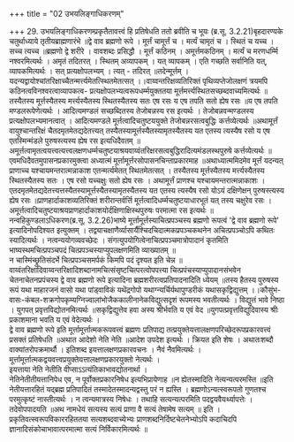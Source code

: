 +++
title = "02 उभयलिङ्गाधिकरणम्"

+++
29. उभयलिङ्गाधिकरणम्प्रकृतैतावत्त्वं हि प्रतिषेधति ततो ब्रवीति च भूयः (ब्र.सू. 3.2.21)बृहदारण्यके चतुर्थाध्याये तृतीयब्राह्मणारंभे ॥द्वे वाव ब्रह्मणो रूपे । मूर्त्तं चामूर्त्तं च । मर्त्यं चामृतं च । स्थितं च यच्च । सच्च त्यच्च ॥ब्रह्मणो द्वे शरीरे । वावशब्दः प्रसिद्धौ । मूर्त्तं कठिनम् । अमूर्त्तमकठिनम् । मर्त्यं च मरणधर्म्मि नश्वरमित्यर्थः । अमृतं तदितरत् । स्थितम् अव्यापकम् । यत् व्यापकम् । एति गच्छति सर्वानिति यत्, व्यापकमित्यर्थः । सत् प्रत्यक्षोपलभ्यम् । त्यत् - तदिरत् ॥तदेन्मूर्त्तम् । यदन्यद्वायोश्चांतरिक्षाच्चैतन्मर्त्त्यमेतत्स्थितमेतत्सत् ।।वाय्वन्तरिक्षव्यतिरिक्तं पृथिव्यप्तेजोलक्षणं त्रयमपि कठिनत्वविनश्वरत्वाव्यापकत्व- प्रत्यक्षोपलभ्यत्वरूपधर्म्मयुक्ततया मूर्त्तमर्त्त्यस्थितसच्छब्दवाच्यमित्यर्थः ॥तस्यैतस्य मूर्त्तस्यैतस्य मर्त्त्यस्यैतस्य स्थितस्यैतस्य सतः एष रसः य एष तपति सतो ह्येष रसः ॥य एष तपति मण्डलरूपेणेत्यर्थः । आदित्यमण्डलं सच्छब्दितस्य तेजोबन्नस्य रस इत्यर्थः । तेजोबन्नवन्मण्डलस्य प्रत्यक्षोपलभ्यमानत्वात् । आदित्यमण्डले मूर्त्तत्वादिचतुष्टययुक्ते तेजोबन्नरसत्वबुद्धिः कर्त्तव्येत्यर्थः ॥अथामूर्त्तं वायुश्चान्तरिक्षं चैतदमृतमेतद्यदेतत्त्यत् तस्यैतस्यामूर्त्तस्यैतस्यामृतस्यैतस्य यत एतस्य त्यस्यैष रसो य एष एतस्मिन्मंडले पुरुषस्त्यस्य ह्येष रस इत्यधिदैवतम् ॥अमूर्त्तत्वामृतत्वयत्त्वत्यत्त्वलक्षणधर्म्मचतुष्टयाश्रयवाय्वंतरिक्षरसत्वबुद्धिरादित्यमंडलस्थपुरुषे कर्त्तव्येत्यर्थः ॥एवमधिदैवतमुपासनप्रकारमुक्त्वा अध्यात्मं मूर्त्तामूर्त्तरसोपासनचिन्ताप्रकारमाह ॥अथाध्यात्ममिदमेव मूर्त्तं यदन्यत् प्राणाच्च यश्चायमन्तरात्मन्नाकाश एतन्मर्त्यमेतत् स्थितमेतत्सत् । तस्यैतस्य मूर्त्तस्यैतस्य मर्त्त्यस्यैतस्य स्थितस्यैतस्य सतः । एष रसो यच्चक्षुः सतो ह्येष रसः । अथामूर्त्तं प्राणश्च यश्चायमन्तरात्मन्नाकाशः । एतदमृतमेतद्यदेतत्त्यत्तस्यैतस्यामूर्त्तस्यैतस्यामृतस्यैतस्य यत एतस्य त्यस्यैष रसो योऽयं दक्षिणेक्षन् पुरुषस्त्यस्य ह्येष रसः ॥प्राणहार्दाकाशव्यतिरिक्तं शरीरान्तर्वर्त्ति मूर्त्तत्वादिधर्म्मचतुष्टयाधारभूतं यत् तस्य चक्षुरेव रसः । अमूर्त्तत्वादिचतुष्टयाश्रयप्राणहार्दाकाशयोर्दक्षिणाक्षिस्थपुरुषः परमात्मा रस इत्यर्थः ॥  
नन्वहिकुण्डलाऽधिकरण(ब्र.सू. 3.2.26)भाष्ये मूर्त्तामूर्त्तस्याचित्प्रपञ्चस्य ब्रह्मणो रूपत्वं 'द्वे वाव ब्रह्मणो रूपे' इत्यादिनोपदिश्यत इत्युक्तम् । तद्व्याचक्षाणैर्व्यासार्यैश्चिदचिदात्मकप्रपञ्चकथनेन अचित्प्रपञ्चोऽपि कथितः स्यादित्यर्थः । नत्वन्ययोगव्यवच्छेदः । संगत्युपयोगित्वेनाचित्प्रपञ्चमात्रोपादानं कृतमिति भाष्यस्थमचित्प्रपञ्चपदं चित्प्रपञ्चस्याप्युपलक्षणमिति व्याख्यातम् ॥   
न चास्मिंच्छ्रुतिसंदर्भे चित्प्रपञ्चसमर्पकं किमपि पदं दृश्यत इति चेन्न ॥ वाय्वंतरिक्षादिवाय्वन्तरिक्षादिशब्दानामचित्संसृष्टचित्परत्वोपपत्त्या चित्प्रपंचस्याप्युपादानसंभवेन चेतनाचेतनप्रपंचस्य द्वे वाव ब्रह्मणो रूपे इत्यादिना ब्रह्मशरीरत्वप्रतिपादनादिति ध्येयम् ॥तस्य हैतस्य पुरुषस्य रूपं यथा माहारजनं वासो यथा पांड्वाविकं यथेंद्रगोपो यथाग्न्यर्चिर्यथापुण्डरीकं यथासकृद्विद्युत्तम् ।।कौसुंभ-वासः-कंबल-शक्रगोपकृम्यग्निज्वालांभोजैककालीनानेकविद्युत्सदृशं रूपमस्य भवतीत्यर्थः । विद्युत्तं भावे निष्ठा । युगपत् प्रवृत्तविद्योतनमित्यर्थः ॥सकृद्विद्युत्तेव हवा अस्य श्रीर्भवति य एवं वेद ॥युगपत्प्रवृत्तविद्युदिवास्य श्रीः प्रकाशमाना भवति य एवं वेदेत्यर्थः ।   
द्वे वाव ब्रह्मणो रूपे इति मूर्त्तामूर्त्तात्मकरूपवत्त्वं ब्रह्मणः प्रतिपाद्य तत्प्रयुक्तेयत्तालक्षणपरिच्छेदरूपप्रकारवत्त्वं प्रसक्तं प्रतिषेधति ॥अथात आदेशो नेति नेति ॥आदेश उपदेश इत्यर्थः । क्रियत इति शेषः । अथातःशब्दौ वाक्यांतरोपक्रमार्थौ । इतिशब्द इयत्तालक्षणप्रकारवचनः । नैवं नैवमित्यर्थः । मूर्त्तामूर्त्तात्मकद्वयवत्त्वप्रयुक्तेयत्तालक्षणप्रकारयुक्तो नेत्यर्थः ।   
इयत्ताया नेति नेतीति वीप्साऽऽत्यंतिकाभावद्योतनार्था ।   
नेतिनेतीतीयत्तानिपेध एव, न पूर्वोक्तप्रकारनिषेध इत्यभिप्रायेणाह ॥न ह्येतस्मादिति नेत्यन्यत्परमस्ति ॥इति नेतीयत्तारहितं यद्ब्रह्म प्रतिपादितं तस्मादेतस्मादन्यद्वस्तु परं न ह्यस्ति । ब्रह्मणोऽन्यत्स्वरूपतो गुणतश्च परमुत्कृष्टं नास्तीत्यर्थः । न त्वन्यमात्रस्य निषेधः । तथाहि सत्यन्यत्परमिति पदद्वयवैयर्थ्यापत्तेः । तदेवोपपादयति ॥अथ नामधेयं सत्यस्य सत्यं प्राणा वै सत्यं तेषामेष सत्यम् ॥ इति ।प्रकृतिवत्स्वरूपविकाररहिततया सत्यशब्दवाच्येभ्यः प्राणशब्दनिर्दिष्टचेतनेभ्योऽपि कदाचिदपि ज्ञानादिसंकोचाभावात्परमात्मा सत्यं निर्विकारमित्यर्थः ॥